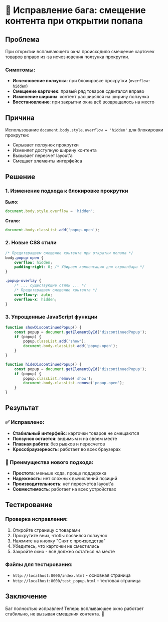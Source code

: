 # 🐛 Исправление бага: смещение контента при открытии попапа

## Проблема

При открытии всплывающего окна происходило смещение карточек товаров вправо из-за исчезновения ползунка прокрутки.

### Симптомы:
- **Исчезновение ползунка**: при блокировке прокрутки (`overflow: hidden`)
- **Смещение карточек**: правый ряд товаров сдвигался вправо
- **Изменение ширины**: контент расширялся на ширину ползунка
- **Восстановление**: при закрытии окна всё возвращалось на место

## Причина

Использование `document.body.style.overflow = 'hidden'` для блокировки прокрутки:
- Скрывает ползунок прокрутки
- Изменяет доступную ширину контента
- Вызывает пересчет layout'а
- Смещает элементы интерфейса

## Решение

### 1. Изменение подхода к блокировке прокрутки

**Было:**
```javascript
document.body.style.overflow = 'hidden';
```

**Стало:**
```javascript
document.body.classList.add('popup-open');
```

### 2. Новые CSS стили

```css
/* Предотвращаем смещение контента при открытии попапа */
body.popup-open {
    overflow: hidden;
    padding-right: 0; /* Убираем компенсацию для скроллбара */
}

.popup-overlay {
    /* ... существующие стили ... */
    /* Предотвращаем смещение контента */
    overflow-y: auto;
    overflow-x: hidden;
}
```

### 3. Упрощенные JavaScript функции

```javascript
function showDiscontinuedPopup() {
    const popup = document.getElementById('discontinuedPopup');
    if (popup) {
        popup.classList.add('show');
        document.body.classList.add('popup-open');
    }
}

function hideDiscontinuedPopup() {
    const popup = document.getElementById('discontinuedPopup');
    if (popup) {
        popup.classList.remove('show');
        document.body.classList.remove('popup-open');
    }
}
```

## Результат

### ✅ Исправлено:
- **Стабильный интерфейс**: карточки товаров не смещаются
- **Ползунок остается**: видимым и на своем месте
- **Плавная работа**: без рывков и пересчетов
- **Кроссбраузерность**: работает во всех браузерах

### 🎯 Преимущества нового подхода:
- **Простота**: меньше кода, проще поддержка
- **Надежность**: нет сложных вычислений позиций
- **Производительность**: нет пересчетов layout'а
- **Совместимость**: работает на всех устройствах

## Тестирование

### Проверка исправления:
1. Откройте страницу с товарами
2. Прокрутите вниз, чтобы появился ползунок
3. Нажмите на кнопку "Снят с производства"
4. Убедитесь, что карточки не сместились
5. Закройте окно - всё должно остаться на месте

### Файлы для тестирования:
- `http://localhost:8000/index.html` - основная страница
- `http://localhost:8000/test_popup.html` - тестовая страница

## Заключение

Баг полностью исправлен! Теперь всплывающее окно работает стабильно, не вызывая смещения контента. 🎉 